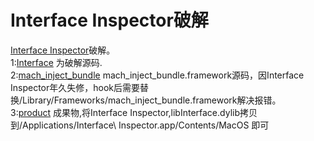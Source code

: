 # Interface Inspector破解

[Interface Inspector](http://www.interface-inspector.com/)破解。  
1:[Interface](https://github.com/zjjno/InterfaceInspectorHook/tree/master/Interface) 为破解源码.    
2:[mach_inject_bundle](https://github.com/zjjno/InterfaceInspectorHook/tree/master/mach_inject_bundle)  mach_inject_bundle.framework源码，因Interface Inspector年久失修，hook后需要替换/Library/Frameworks/mach_inject_bundle.framework解决报错。   
3:[product](https://github.com/zjjno/InterfaceInspectorHook/tree/master/product) 成果物,将Interface Inspector,libInterface.dylib拷贝到/Applications/Interface\ Inspector.app/Contents/MacOS 即可
